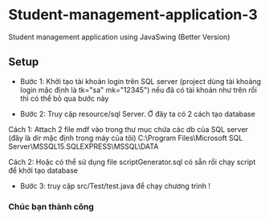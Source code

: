 # Student-management-application-3
Student management application using JavaSwing (Better Version)

## Setup
- Bước 1: Khởi tạo tài khoản login trên SQL server 
(project dùng tài khoảng login mặc định là tk="sa" mk="12345") nếu đã có tài khoản như trên rồi thì có thể bỏ qua bước này

- Bước 2: Truy cập resource/sql Server. Ở đây ta có 2 cách tạo database
<p>Cách 1: Attach 2 file mdf vào trong thư mục chứa các db của SQL server (đây là dir mặc định trong máy của tôi)
C:\Program Files\Microsoft SQL Server\MSSQL15.SQLEXPRESS\MSSQL\DATA</p>
<p>Cách 2: Hoặc có thể sử dụng file scriptGenerator.sql có sẵn rồi chạy script để khởi tạo database</p>

- Bước 3: truy cập src/Test/test.java để chạy chương trình ! 

### Chúc bạn thành công 
